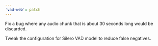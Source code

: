 ```yaml
---
'vad-web': patch
---
```


Fix a bug where any audio chunk that is about 30 seconds long would be discarded.

Tweak the configuration for Silero VAD model to reduce false negatives.
